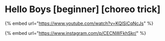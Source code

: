 # Hello Boys \[beginner] \[choreo trick]

{% embed url="https://www.youtube.com/watch?v=KQlSiCqNcJs" %}

{% embed url="https://www.instagram.com/p/CECNWFkhSkr/" %}
